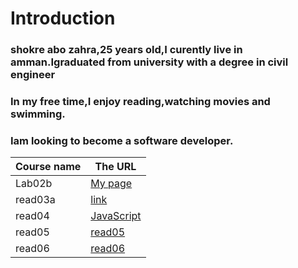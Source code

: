 # Introduction
### shokre abo zahra,25 years old,I curently live in amman.Igraduated from university with a degree in civil engineer
### In my free time,I enjoy reading,watching movies and swimming.
### Iam looking to become a software developer.


Course name  |  The URL
-----------  |  -------
Lab02b       |   [My page](https://shokreabozahra.github.io/reading-notes/Lab02b)|
read03a      |   [link](https://github.com/shokreabozahra/reading-notes/blob/main/read03a.md)
read04       |   [JavaScript](https://github.com/shokreabozahra/reading-notes/blob/main/read04.md)
read05       |   [read05](https://github.com/shokreabozahra/reading-notes/blob/main/read05.md)
read06       |   [read06](https://github.com/shokreabozahra/reading-notes/blob/main/read06.md)



